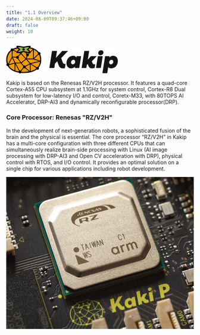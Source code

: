 ```yaml
---
title: "1.1 Overview"
date: 2024-08-09T09:37:46+09:00
draft: false
weight: 10
---
```


![Kakip logo](images/image240809_093559.png)

Kakip is based on the Renesas RZ/V2H processor. It features a quad-core Cortex-A55 CPU subsystem at 1.1GHz for system control, Cortex-R8 Dual subsystem for low-latency I/O and control, Coretx-M33, with 80TOPS AI Accelerator, DRP-AI3 and dynamically reconfigurable processor(DRP).

### Core Processor: Renesas "RZ/V2H"

In the development of next-generation robots, a sophisticated fusion of the brain and the physical is essential. The core processor “RZ/V2H” in Kakip has a multi-core configuration with three different CPUs that can simultaneously realize brain-side processing with Linux (AI image processing with DRP-AI3 and Open CV acceleration with DRP), physical control with RTOS, and I/O control. It provides an optimal solution on a single chip for various applications including robot development.

![Core processor](images/image240809_093705.png)